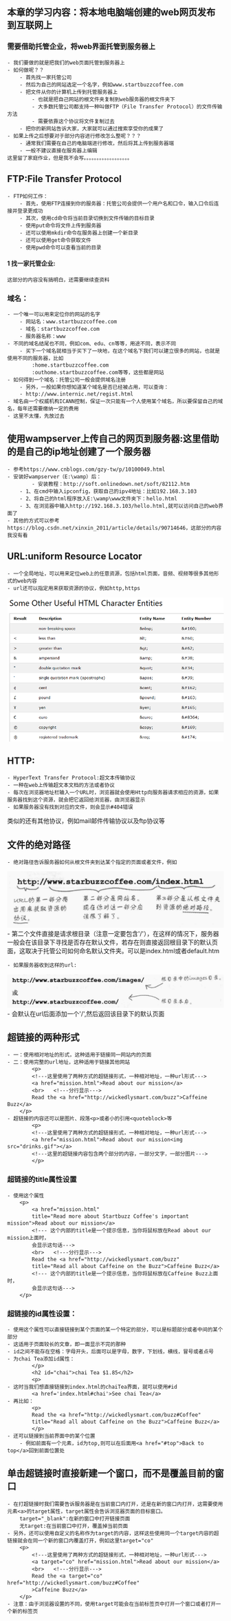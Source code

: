 
## 本章的学习内容：将本地电脑端创建的web网页发布到互联网上
###      需要借助托管企业，将web界面托管到服务器上
    - 我们要做的就是把我们的web页面托管到服务器上
    - 如何做呢？？
        - 首先找一家托管公司
        - 然后为自己的网站选定一个名字，例如www.startbuzzcoffee.com
        - 把文件从你的计算机上传到托管服务器上
            - 也就是把自己网站的根文件夹复制到web服务器的根文件夹下
            - 大多数托管公司都支持一种叫做FTP（File Transfer Protocol）的文件传输方法
            - 需要依靠这个协议将文件复制过去
        - 把你的新网站告诉大家，大家就可以通过搜索享受你的成果了
    - 如果上传之后想要对于部分内容进行修改怎么整呢？？？
        - 通常我们需要在自己的电脑端进行修改，然后将其上传到服务器端
        - 一般不建议直接在服务器上编辑
    这里留了家庭作业，但是我不会写。。。。。。。。。。。。。。。。。。 

## FTP:File Transfer Protocol
    - FTP如何工作：
        - 首先，使用FTP连接到你的服务器：托管公司会提供一个用户名和口令，输入口令后连接并登录更成功
        - 其次，使用cd命令将当前目录切换到文件传输的目标目录
        - 使用put命令将文件上传到服务器
        - 还可以使用mkdir命令在服务器上创建一个新目录
        - 还可以使用get命令获取文件
        - 使用pwd命令可以查看当前的目录

#### 1 找一家托管企业:
    这部分的内容没有搞明白，还需要继续查资料

### 域名：
    - 一个唯一可以用来定位你的网站的名字
        - 网站名：www.startbuzzcoffee.com
        - 域名：startbuzzcoffee.com
        - 服务器名称：www
    - 不同的域名结尾也不同，例如com、edu、cn等等，用途不同，表示不同
        - 买下一个域名就相当于买下了一块地，在这个域名下我们可以建立很多的网站，也就是使用不同的服务器，比如
            :home.startbuzzcoffee.com
            :outhome.startbuzzcoffee.com等等，这些都是网站
    - 如何得到一个域名：托管公司一般会提供域名注册
        - 另外，一般如果你想知道某个域名是否已经被占用，可以查询：
        - http://www.internic.net/regist.html
    - 域名由一个权威机构ICANN控制，保证一次只能有一个人使用某个域名，所以要保留自己的域名，每年还需要缴纳一定的费用
    - 这里不太懂，先放过去

## 使用wampserver上传自己的网页到服务器:这里借助的是自己的ip地址创建了一个服务器
    - 参考https://www.cnblogs.com/gzy-tw/p/10100049.html
    - 安装好wampserver（E:\wamp）后：
            - 安装教程：http://soft.onlinedown.net/soft/82112.htm
        - 1、在cmd中输入ipconfig，获取自己的ipv4地址：比如192.168.3.103
        - 2、将自己的html程序放入E:\wamp\www文件夹下：hello.html
        - 3、在浏览器中输入http://192.168.3.103/hello.html,就可以访问自己的web界面了
    - 其他的方式可以参考https://blog.csdn.net/xinxin_2011/article/details/90714646，这部分的内容我没有看

## URL:uniform Resource Locator
    - 一个全局地址，可以用来定位web上的任意资源，包括html页面，音频、视频等很多其他形式的web内容
    - url还可以指定用来获取资源的协议，例如http,https
![09.png](image/09.png)


## HTTP:
    - HyperText Transfer Protocol:超文本传输协议
    - 一种在web上传输超文本文档的方法或者协议
    - 每次在浏览器地址栏输入一个URL时，浏览器就会使用Http向服务器请求相应的资源，如果服务器找到这个资源，就会把它返回给浏览器，由浏览器显示
    - 如果服务器没有找到对应的文件，则会显示#404错误
类似的还有其他协议，例如mail邮件传输协议以及ftp协议等

## 文件的绝对路径
    - 绝对路径告诉服务器如何从根文件夹到达某个指定的页面或者文件，例如
![10.png](image/10.png)
    - 第二个文件直接是请求根目录（注意一定要包含'/'），在这样的情况下，服务器一般会在该目录下寻找是否存在默认文件，若存在则直接返回根目录下的默认页面，这取决于托管公司如何命名默认文件夹。可以是index.html或者default.htm
    

    - 如果服务器收到这样的url:
![11.png](image/11.png)
    - 会默认在url后面添加一个'/',然后返回该目录下的默认页面

## 超链接的两种形式
    - 一：使用相对地址的形式，这种适用于链接同一网站内的页面
    - 二：使用完整的url地址，这种适用于链接其他网站
            <p>
			<!---这里使用了两种方式的超链接形式，一种相对地址，一种url形式--->
			<a href="mission.html">Read about our mission</a>
			<br>   <!---分行显示--->
			Read the <a href="http://wickedlysmart.com/buzz">Caffeine Buzz</a>
		</p>
    - 超链接的内容还可以是图片、段落<p>或者小的引用<quoteblock>等
            <p>
			<!---这里使用了两种方式的超链接形式，一种相对地址，一种url形式--->
			<a href="mission.html">Read about our mission<img src="drinks.gif"></a>
			<!---这里的超链接内容包含两个部分的内容，一部分文字，一部分图片--->
            </p>
### 超链接的title属性设置
    - 使用这个属性
        <p>
			<a href="mission.html"
			title="Read more about Startbuzz Coffee's important mission">Read about our mission</a>
            <!--- 这个内部的title是一个提示信息，当你将鼠标放在Read about our mission上面时，
			会显示这句话--->
			<br>   <!---分行显示--->
			Read the <a href="http://wickedlysmart.com/buzz"
			title="Read all about Caffeine on the Buzz">Caffeine Buzz</a>
			<!--- 这个内部的title是一个提示信息，当你将鼠标放在Caffeine Buzz上面时，
			会显示这句话--->
		</p>
### 超链接的id属性设置：
    - 使用这个属性可以直接链接到某个页面的某一个特定的部分，可以是标题部分或者中间的某个部分
    - 这适用于页面较长的文章，即一面显示不完的那种
    - id之间不能存在空格：字母开头，后面可以是字母，数字，下划线，横线，冒号或者点号
    - 为chai Tea添加id属性：
            </p>
            <h2 id="chai">chai Tea $1.85</h2>
            <p>
    - 这时当我们想直接链接到index.html的chaiTea界面，就可以使用#id
            <a href='index.html#chai'>See chai Tea</a>
    - 再比如：
            <p>
			Read the <a href="http://wickedlysmart.com/buzz#Coffee"
			title="Read all about Caffeine on the Buzz">Caffeine Buzz</a>
            </p>
    - 还可以链接到当前界面中的某个位置
        - 例如前面有一个元素，id为top,则可以在后面用<a href="#top">Back to top</a>回到前面位置处

## 单击超链接时直接新建一个窗口，而不是覆盖目前的窗口
    - 在打超链接时我们需要告诉服务器是在当前窗口内打开，还是在新的窗口内打开，这需要使用元素<a>的target属性，target属性会告诉浏览器页面的目标窗口。
        target="_blank":在新的窗口中打开链接页面
        无target:在当前窗口中打开，覆盖掉当前页面
    - 另外，还可以使用自定义的名称作为target的内容，这样这些使用同一个target内容的超链接就会在同一个新的窗口内覆盖打开，例如这里target="co"
        <p>
			<!---这里使用了两种方式的超链接形式，一种相对地址，一种url形式--->
			<a target="co" href="mission.html">Read about our mission</a>
			<br>   <!---分行显示--->
			Read the <a target="co" href="http://wickedlysmart.com/buzz#Coffee"
            >Caffeine Buzz</a>
		</p>
    - 注意：由于浏览器设置的不同，使用target可能会在当前标签页中打开一个窗口或者打开一个新的标签页
